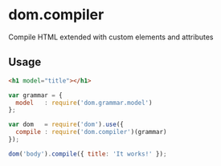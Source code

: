 dom.compiler
============

Compile HTML extended with custom elements and attributes

Usage
-----

```html
<h1 model="title"></h1>
```

```js
var grammar = {
  model   : require('dom.grammar.model')
};

var dom   = require('dom').use({
  compile : require('dom.compiler')(grammar)
});

dom('body').compile({ title: 'It works!' });
```
